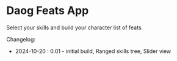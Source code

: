 # Daog Feats App

Select your skills and build your character list of feats.

Changelog:
- 2024-10-20 : 0.01 - initial build, Ranged skills tree, Slider view
